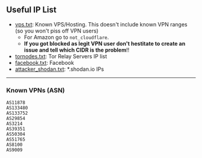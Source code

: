 ## Useful IP List

- [vps.txt](vps.txt): Known VPS/Hosting. This doesn't include known VPN ranges (so you won't piss off VPN users)
  - For Amazon go to `not_cloudflare`.
  - **If you got blocked as legit VPN user don't hestitate to create an issue and tell which CIDR is the problem**!!
- [tornodes.txt](tornodes.txt): Tor Relay Servers IP list
- [facebook.txt](facebook.txt): Facebook
- [attacker_shodan.txt](attacker_shodan.txt): *.shodan.io IPs


---

### Known VPNs (ASN)

```
AS11878
AS133480
AS133752
AS29854
AS3214
AS39351
AS50304
AS51765
AS8100
AS9009
```